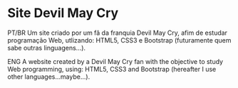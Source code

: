 # Site Devil May Cry

PT/BR
Um site criado por um fâ da franquia Devil May Cry, afim de estudar programação Web, utlizando: HTML5, CSS3 e Bootstrap (futuramente quem sabe outras linguagens...).

ENG
A website created by a Devil May Cry fan with the objective to study Web programming, using: HTML5, CSS3 and Bootstrap (hereafter I use other languages...maybe...).

